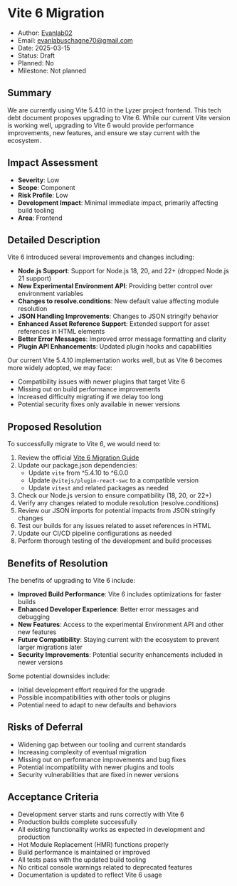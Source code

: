 # Vite 6 Migration

- Author: [Evanlab02](https://github.com/Evanlab02)
- Email: [evanlabuschagne70@gmail.com](mailto:evanlabuschagne70@gmail.com)
- Date: 2025-03-15
- Status: Draft
- Planned: No
- Milestone: Not planned

## Summary

We are currently using Vite 5.4.10 in the Lyzer project frontend. This tech debt document proposes upgrading to Vite 6. While our current Vite version is working well, upgrading to Vite 6 would provide performance improvements, new features, and ensure we stay current with the ecosystem.

## Impact Assessment

- **Severity**: Low
- **Scope**: Component
- **Risk Profile**: Low
- **Development Impact**: Minimal immediate impact, primarily affecting build tooling
- **Area**: Frontend

## Detailed Description

Vite 6 introduced several improvements and changes including:

- **Node.js Support**: Support for Node.js 18, 20, and 22+ (dropped Node.js 21 support)
- **New Experimental Environment API**: Providing better control over environment variables
- **Changes to resolve.conditions**: New default value affecting module resolution
- **JSON Handling Improvements**: Changes to JSON stringify behavior
- **Enhanced Asset Reference Support**: Extended support for asset references in HTML elements
- **Better Error Messages**: Improved error message formatting and clarity
- **Plugin API Enhancements**: Updated plugin hooks and capabilities

Our current Vite 5.4.10 implementation works well, but as Vite 6 becomes more widely adopted, we may face:

- Compatibility issues with newer plugins that target Vite 6
- Missing out on build performance improvements
- Increased difficulty migrating if we delay too long
- Potential security fixes only available in newer versions

## Proposed Resolution

To successfully migrate to Vite 6, we would need to:

1. Review the official [Vite 6 Migration Guide](https://vitejs.dev/guide/migration)
2. Update our package.json dependencies:
   - Update `vite` from ^5.4.10 to ^6.0.0
   - Update `@vitejs/plugin-react-swc` to a compatible version
   - Update `vitest` and related packages as needed
3. Check our Node.js version to ensure compatibility (18, 20, or 22+)
4. Verify any changes related to module resolution (resolve.conditions)
5. Review our JSON imports for potential impacts from JSON stringify changes
6. Test our builds for any issues related to asset references in HTML
7. Update our CI/CD pipeline configurations as needed
8. Perform thorough testing of the development and build processes

## Benefits of Resolution

The benefits of upgrading to Vite 6 include:

- **Improved Build Performance**: Vite 6 includes optimizations for faster builds
- **Enhanced Developer Experience**: Better error messages and debugging
- **New Features**: Access to the experimental Environment API and other new features
- **Future Compatibility**: Staying current with the ecosystem to prevent larger migrations later
- **Security Improvements**: Potential security enhancements included in newer versions

Some potential downsides include:

- Initial development effort required for the upgrade
- Possible incompatibilities with other tools or plugins
- Potential need to adapt to new defaults and behaviors

## Risks of Deferral

- Widening gap between our tooling and current standards
- Increasing complexity of eventual migration
- Missing out on performance improvements and bug fixes
- Potential incompatibility with newer plugins and tools
- Security vulnerabilities that are fixed in newer versions

## Acceptance Criteria

- Development server starts and runs correctly with Vite 6
- Production builds complete successfully
- All existing functionality works as expected in development and production
- Hot Module Replacement (HMR) functions properly
- Build performance is maintained or improved
- All tests pass with the updated build tooling
- No critical console warnings related to deprecated features
- Documentation is updated to reflect Vite 6 usage
